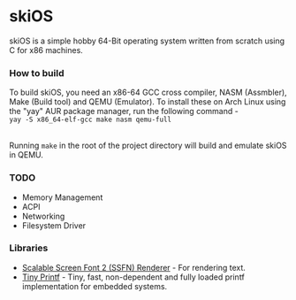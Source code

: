 # skiOS
skiOS is a simple hobby 64-Bit operating system written from scratch using C for x86 machines.

### How to build
To build skiOS, you need an x86-64 GCC cross compiler, NASM (Assmbler), Make (Build tool) and QEMU (Emulator). To install these on Arch Linux using the "yay" AUR package manager, run the following command - <br>
```yay -S x86_64-elf-gcc make nasm qemu-full``` <br><br>

Running ```make``` in the root of the project directory will build and emulate skiOS in QEMU.

### TODO
<ul>
    <li>Memory Management</li>
    <li>ACPI</li>
    <li>Networking</li>
    <li>Filesystem Driver</li>
</ul>

### Libraries
<ul>
    <li><a href="https://gitlab.com/bztsrc/scalable-font2">Scalable Screen Font 2 (SSFN) Renderer</a> - For rendering text.</li>
    <li><a href="https://github.com/mpaland/printf">Tiny Printf</a> - Tiny, fast, non-dependent and fully loaded printf implementation for embedded systems.</li>
</ul>
